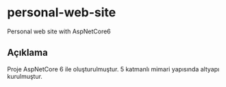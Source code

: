 # personal-web-site
Personal web site with AspNetCore6

## Açıklama
Proje AspNetCore 6 ile oluşturulmuştur. 5 katmanlı mimari yapısında altyapı kurulmuştur.
